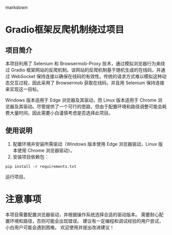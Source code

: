 markdown
# Gradio框架反爬机制绕过项目

## 项目简介

本项目利用了 Selenium 和 Browsermob-Proxy 技术，通过模拟浏览器行为来绕过 Gradio 框架网站的反爬机制。该网站的反爬机制基于随机生成的在线码，并通过 WebSocket 保持连接以确保在线码的有效性。传统的请求方式难以模拟这种动态交互过程，因此采用了 Browsermob 获取在线码，并且用 Selenium 保持连接来实现这一目标。

Windows 版本适用于 Edge 浏览器及其驱动，而 Linux 版本适用于 Chrome 浏览器及其驱动。尽管提供了一个可行的思路，但由于配置环境和路径调整可能会耗费大量时间，因此需要小白谨慎考虑是否选择此项目。

## 使用说明

1. 配置环境并安装所需驱动（Windows 版本使用 Edge 浏览器驱动，Linux 版本使用 Chrome 浏览器驱动）。
2. 安装项目依赖包：

```
pip install -r requirements.txt
```
运行项目。

# 注意事项
本项目需要配置浏览器驱动，并根据操作系统选择合适的驱动版本。
需要耐心配置环境和路径，否则可能会出现错误。
建议有一定编程和调试经验的用户尝试，小白用户可能会遇到困难。
欢迎使用并提出改进建议！


